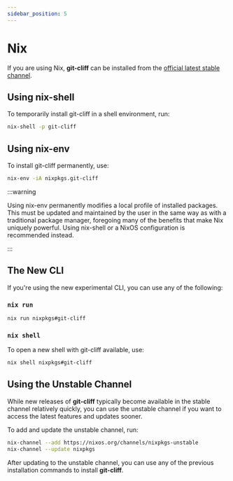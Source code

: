 ```yaml
---
sidebar_position: 5
---
```


# Nix

If you are using Nix, **git-cliff** can be installed from the [official latest stable channel](https://search.nixos.org/packages?channel=24.05&show=git-cliff&from=0&size=50&sort=relevance&type=packages&query=git-cliff).

## Using nix-shell

To temporarily install git-cliff in a shell environment, run:

```bash
nix-shell -p git-cliff
```

## Using nix-env

To install git-cliff permanently, use:

```bash
nix-env -iA nixpkgs.git-cliff
```

:::warning

Using nix-env permanently modifies a local profile of installed packages.
This must be updated and maintained by the user in the same way as with a traditional package manager,
foregoing many of the benefits that make Nix uniquely powerful.
Using nix-shell or a NixOS configuration is recommended instead.

:::

## The New CLI

If you're using the new experimental CLI, you can use any of the following:

### `nix run`

```bash
nix run nixpkgs#git-cliff
```

### `nix shell`

To open a new shell with git-cliff available, use:

```bash
nix shell nixpkgs#git-cliff
```

## Using the Unstable Channel

While new releases of **git-cliff** typically become available in the stable channel relatively quickly, you can use the unstable channel if you want to access the latest features and updates sooner.

To add and update the unstable channel, run:

```bash
nix-channel --add https://nixos.org/channels/nixpkgs-unstable
nix-channel --update nixpkgs
```

After updating to the unstable channel, you can use any of the previous installation commands to install **git-cliff**.
